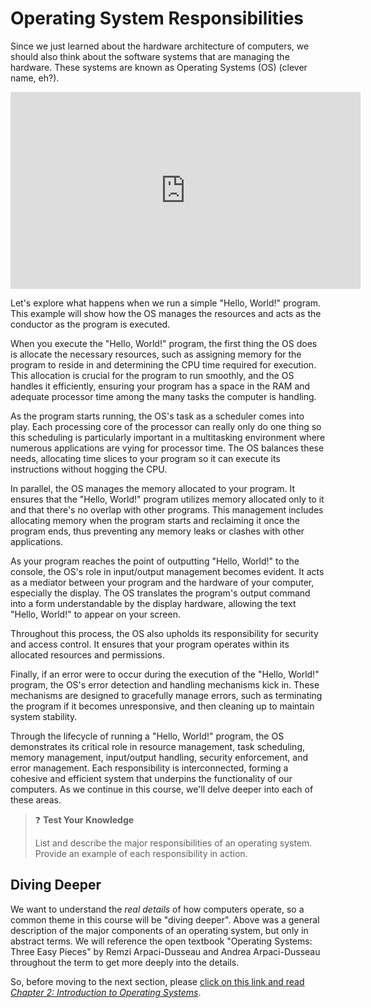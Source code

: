 # Operating System Responsibilities

Since we just learned about the hardware architecture of computers, we should also think about the software systems that are managing the hardware.  These systems are known as Operating Systems (OS) (clever name, eh?).

<div class="embed"><iframe width="560" height="315" src="https://www.youtube-nocookie.com/embed/GjNp0bBrjmU?si=KaSF4M50kt9NHG5x" title="YouTube video player" frameborder="0" allow="accelerometer; autoplay; clipboard-write; encrypted-media; gyroscope; picture-in-picture; web-share" allowfullscreen></iframe></div>

Let's explore what happens when we run a simple "Hello, World!" program. This example will  show how the OS manages the
resources and acts as the conductor as the program is executed.

When you execute the "Hello, World!" program, the first thing the OS does is allocate the necessary resources, such as
assigning memory for the program to reside in and determining the CPU time required for execution. This allocation is
crucial for the program to run smoothly, and the OS handles it efficiently, ensuring your program has a space in the RAM
and adequate processor time among the many tasks the computer is handling.

As the program starts running, the OS's task as a scheduler comes into play. Each processing core of the processor can
really only do one thing so this scheduling is particularly important in a multitasking environment where numerous
applications are vying for processor time. The OS balances these needs, allocating time slices to your program so it can
execute its instructions without hogging the CPU.

In parallel, the OS manages the memory allocated to your program. It ensures that the "Hello, World!" program utilizes
memory allocated only to it and that there's no overlap with other programs. This management includes allocating memory
when the program starts and reclaiming it once the program ends, thus preventing any memory leaks or clashes with other
applications.

As your program reaches the point of outputting "Hello, World!" to the console, the OS's role in input/output management
becomes evident. It acts as a mediator between your program and the hardware of your computer, especially the display.
The OS translates the program's output command into a form understandable by the display hardware, allowing the text
"Hello, World!" to appear on your screen.

Throughout this process, the OS also upholds its responsibility for security and access control. It ensures that your
program operates within its allocated resources and permissions.

Finally, if an error were to occur during the execution of the "Hello, World!" program, the OS's error detection and
handling mechanisms kick in. These mechanisms are designed to gracefully manage errors, such as terminating the program
if it becomes unresponsive, and then cleaning up to maintain system stability.

Through the lifecycle of running a "Hello, World!" program, the OS demonstrates its critical role in resource
management, task scheduling, memory management, input/output handling, security enforcement, and error management. Each
responsibility is interconnected, forming a cohesive and efficient system that underpins the functionality of our
computers. As we continue in this course, we'll delve deeper into each of these areas.

> ❓ **Test Your Knowledge**
>
> List and describe the major responsibilities of an operating system. Provide an example of each responsibility in action.

## Diving Deeper

We want to understand the *real details* of how computers operate, so a common theme in this course will be "diving
deeper".  Above was a general description of the major components of an operating system, but only in abstract terms. We
will reference the open textbook "Operating Systems: Three Easy Pieces" by Remzi Arpaci-Dusseau and Andrea
Arpaci-Dusseau throughout the term to get more deeply into the details.  

So, before moving to the next section, please [click on this link and read *Chapter 2: Introduction to Operating Systems*](https://pages.cs.wisc.edu/~remzi/OSTEP/intro.pdf).  
